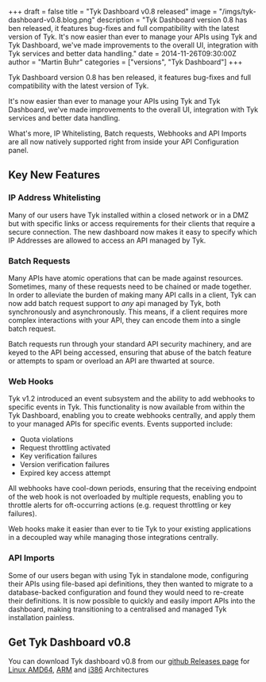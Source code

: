 +++
draft = false
title = "Tyk Dashboard v0.8 released"
image = "/imgs/tyk-dashboard-v0.8.blog.png"
description = "Tyk Dashboard version 0.8 has ben released, it features bug-fixes and full compatibility with the latest version of Tyk. It's now easier than ever to manage your APIs using Tyk and Tyk Dashboard, we've made improvements to the overall UI, integration with Tyk services and better data handling."
date = 2014-11-26T09:30:00Z
author = "Martin Buhr"
categories = ["versions", "Tyk Dashboard"]
+++

Tyk Dashboard version 0.8 has ben released, it features bug-fixes and full compatibility with the latest version of Tyk.

It's now easier than ever to manage your APIs using Tyk and Tyk Dashboard, we've made improvements to the overall UI, integration
with Tyk services and better data handling.

What's more, IP Whitelisting, Batch requests, Webhooks and API Imports are all now natively supported right from inside your
API Configuration panel.

## Key New Features

### IP Address Whitelisting 

Many of our users have Tyk installed within a closed network or in a DMZ but with specific links or access requirements for their clients
that require a secure connection. The new dashboard now makes it easy to specify which IP Addresses are allowed to access an API managed by Tyk.

### Batch Requests

Many APIs have atomic operations that can be made against resources. Sometimes, many of these requests need to be chained or made together. 
In order to alleviate the burden of making many API calls in a client, Tyk can now add batch request support to *any* api managed by Tyk, both
synchronously and asynchronously. This means, if a client requires more complex interactions with your API, they can encode them into a single
batch request. 

Batch requests run through your standard API security machinery, and are keyed to the API being accessed, ensuring that abuse of the batch feature
or attempts to spam or overload an API are thwarted at source.

### Web Hooks

Tyk v1.2 introduced an event subsystem and the ability to add webhooks to specific events in Tyk. This functionality is now available from within
the Tyk Dashboard, enabling you to create webhooks centrally, and apply them to your managed APIs for specific events. Events supported include:

- Quota violations
- Request throttling activated
- Key verification failures
- Version verification failures
- Expired key access attempt

All webhooks have cool-down periods, ensuring that the receiving endpoint of the web hook is not overloaded by multiple requests, enabling you to
throttle alerts for oft-occurring actions (e.g. request throttling or key failures).

Web hooks make it easier than ever to tie Tyk to your existing applications in a decoupled way while managing those integrations centrally.

### API Imports

Some of our users began with using Tyk in standalone mode, configuring their APIs using file-based api definitions,
they then wanted to migrate to a database-backed configuration and found they would need to re-create their definitions. 
It is now possible to quickly and easily import APIs into the dashboard, making transitioning to a centralised and managed Tyk 
installation painless.

## Get Tyk Dashboard v0.8

You can download Tyk dashboard v0.8 from our [github Releases page](https://github.com/lonelycode/tyk/releases/tag/v1.2.1) 
for [Linux AMD64](https://github.com/lonelycode/tyk/releases/download/v1.2.1/tyk-dashboard-amd64-v0.8.tar.gz), 
[ARM](https://github.com/lonelycode/tyk/releases/download/v1.2.1/tyk-dashboard-ARM-v0.8.tar.gz) and 
[i386](https://github.com/lonelycode/tyk/releases/download/v1.2.1/tyk-dashboard-i386-v0.8.tar.gz) Architectures